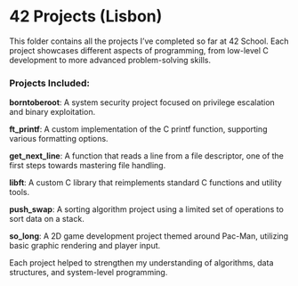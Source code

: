 #	42 Projects (Lisbon)

This folder contains all the projects I’ve completed so far at 42 School. Each project showcases different aspects of programming, from low-level C development to more advanced problem-solving skills.

###	Projects Included:


**borntoberoot**: A system security project focused on privilege escalation and binary exploitation.

**ft_printf**: A custom implementation of the C printf function, supporting various formatting options.

**get_next_line**: A function that reads a line from a file descriptor, one of the first steps towards mastering file handling.

**libft**: A custom C library that reimplements standard C functions and utility tools.

**push_swap**: A sorting algorithm project using a limited set of operations to sort data on a stack.

**so_long**: A 2D game development project themed around Pac-Man, utilizing basic graphic rendering and player input.

Each project helped to strengthen my understanding of algorithms, data structures, and system-level programming.